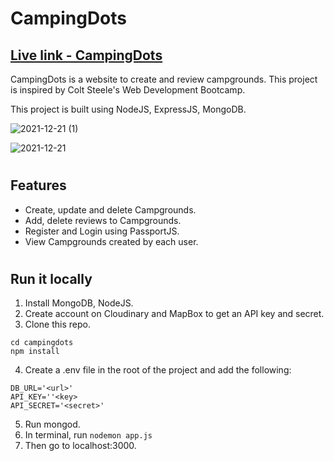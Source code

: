 # CampingDots
## [Live link - CampingDots](https://campingdots.herokuapp.com/)

CampingDots is a website to create and review campgrounds. This project is inspired by Colt Steele's Web Development Bootcamp. 

This project is built using NodeJS, ExpressJS, MongoDB.

![2021-12-21 (1)](https://user-images.githubusercontent.com/52367650/146890012-bdf67344-765a-4fe2-ad61-4636d2c769fc.png)

![2021-12-21](https://user-images.githubusercontent.com/52367650/146890007-b8a0fdec-198d-4dd6-9e72-4b51b1c32258.png)
#
## Features
- Create, update and delete Campgrounds.
- Add, delete reviews to Campgrounds.
- Register and Login using PassportJS.
- View Campgrounds created by each user.
#
## Run it locally
1. Install MongoDB, NodeJS.
2. Create account on Cloudinary and MapBox to get an API key and secret.
3. Clone this repo.
```
cd campingdots
npm install
```
4. Create a .env file in the root of the project and add the following:
```
DB_URL='<url>'
API_KEY=''<key>
API_SECRET='<secret>'
```
5. Run mongod.
6. In terminal, run
```nodemon app.js``` 
7. Then go to localhost:3000.


